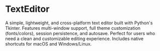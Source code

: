 # TextEditor
A simple, lightweight, and cross-platform text editor built with Python's Tkinter. Features multi-window support, full theme customization (fonts/colors), session persistence, and autosave. Perfect for users who need a clean and customizable editing experience. Includes native shortcuts for macOS and Windows/Linux.
